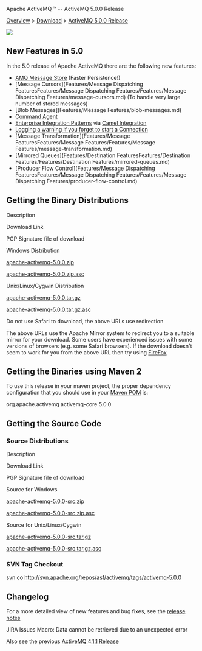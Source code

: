 Apache ActiveMQ ™ -- ActiveMQ 5.0.0 Release 

[Overview](overview.md) > [Download](OverviewOverview/Overview/download.md) > [ActiveMQ 5.0.0 Release](Overview/Download/activemq-500-release.md)


![](/images/activemq-5.x-box-reflection.png)

New Features in 5.0
-------------------

In the 5.0 release of Apache ActiveMQ there are the following new features:

*   [AMQ Message Store](Features/Persistence/amq-message-store.md) (Faster Persistence!)
*   [Message Cursors](Features/Message Dispatching FeaturesFeatures/Message Dispatching Features/Features/Message Dispatching Features/message-cursors.md) (To handle very large number of stored messages)
*   [Blob Messages](Features/Message Features/blob-messages.md)
*   [Command Agent](Features/command-agent.md)
*   [Enterprise Integration Patterns](Features/enterprise-integration-patterns.md) via [Camel Integration](http://activemq.apache.org/camel/)
*   [Logging a warning if you forget to start a Connection](FeaturesFeatures/Features/logging-a-warning-if-you-forget-to-start-a-connection.md)
*   [Message Transformation](Features/Message FeaturesFeatures/Message Features/Features/Message Features/message-transformation.md)
*   [Mirrored Queues](Features/Destination FeaturesFeatures/Destination Features/Features/Destination Features/mirrored-queues.md)
*   [Producer Flow Control](Features/Message Dispatching FeaturesFeatures/Message Dispatching Features/Features/Message Dispatching Features/producer-flow-control.md)

Getting the Binary Distributions
--------------------------------

Description

Download Link

PGP Signature file of download

Windows Distribution

[apache-activemq-5.0.0.zip](http://archive.apache.org/dist/activemq/apache-activemq/5.0.0/apache-activemq-5.0.0.zip)

[apache-activemq-5.0.0.zip.asc](http://archive.apache.org/dist/activemq/apache-activemq/5.0.0/apache-activemq-5.0.0.zip.asc)

Unix/Linux/Cygwin Distribution

[apache-activemq-5.0.0.tar.gz](http://archive.apache.org/dist/activemq/apache-activemq/5.0.0/apache-activemq-5.0.0.tar.gz)

[apache-activemq-5.0.0.tar.gz.asc](http://archive.apache.org/dist/activemq/apache-activemq/5.0.0/apache-activemq-5.0.0.tar.gz.asc)

Do not use Safari to download, the above URLs use redirection

The above URLs use the Apache Mirror system to redirect you to a suitable mirror for your download. Some users have experienced issues with some versions of browsers (e.g. some Safari browsers). If the download doesn't seem to work for you from the above URL then try using [FireFox](http://www.mozilla.com/en-US/firefox/)

Getting the Binaries using Maven 2
----------------------------------

To use this release in your maven project, the proper dependency configuration that you should use in your [Maven POM](http://maven.apache.org/guides/introduction/introduction-to-the-pom.html) is:

<dependency>
  <groupId>org.apache.activemq</groupId>
  <artifactId>activemq-core</artifactId>
  <version>5.0.0</version>
</dependency>

Getting the Source Code
-----------------------

### Source Distributions

Description

Download Link

PGP Signature file of download

Source for Windows

[apache-activemq-5.0.0-src.zip](http://archive.apache.org/dist/activemq/apache-activemq/5.0.0/apache-activemq-5.0.0-src.zip)

[apache-activemq-5.0.0-src.zip.asc](http://archive.apache.org/dist/activemq/apache-activemq/5.0.0/apache-activemq-5.0.0-src.zip.asc)

Source for Unix/Linux/Cygwin

[apache-activemq-5.0.0-src.tar.gz](http://archive.apache.org/dist/activemq/apache-activemq/5.0.0/apache-activemq-5.0.0-src.tar.gz)

[apache-activemq-5.0.0-src.tar.gz.asc](http://archive.apache.org/dist/activemq/apache-activemq/5.0.0/apache-activemq-5.0.0-src.tar.gz.asc)

### SVN Tag Checkout

svn co http://svn.apache.org/repos/asf/activemq/tags/activemq-5.0.0

Changelog
---------

For a more detailed view of new features and bug fixes, see the [release notes](http://issues.apache.org/activemq/secure/ReleaseNote.jspa?version=11712&styleName=Html&projectId=10520&Create=Create)

JIRA Issues Macro: Data cannot be retrieved due to an unexpected error

Also see the previous [ActiveMQ 4.1.1 Release](Overview/DownloadOverview/Download/Overview/Download/activemq-411-release.md)


